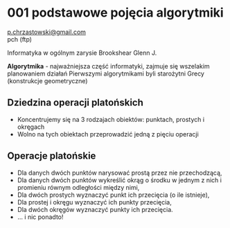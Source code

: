 # 001 podstawowe pojęcia algorytmiki

p.chrzastowski@gmail.com  
pch (ftp)

Informatyka w ogólnym zarysie Brookshear Glenn J.

**Algorytmika** - najważniejsza część informatyki, zajmuje się wszelakim planowaniem działań
Pierwszymi algorytmikami byli starożytni Grecy (konstrukcje geometryczne)

## Dziedzina operacji platońskich

- Koncentrujemy się na 3 rodzajach obiektów: punktach, prostych i okręgach
- Wolno na tych obiektach przeprowadzić jedną z pięciu operacji

## Operacje platońskie

- Dla danych dwóch punktów narysować prostą przez nie przechodzącą,
- Dla danych dwóch punktów wykreślić okrąg o środku w jednym z nich i promieniu równym odległości między nimi,
- Dla dwóch prostych wyznaczyć punkt ich przecięcia (o ile istnieje),
- Dla prostej i okręgu wyznaczyć ich punkty przecięcia,
- Dla dwóch okręgów wyznaczyć punkty ich przecięcia.
- ... i nic ponadto!
